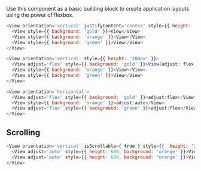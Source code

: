 Use this component as a basic building block to create application layouts using the power of flexbox.

```javascript
<View orientation='vertical' justifyContent='center' style={{ height: '200px' }}>
  <View style={{ background: 'gold' }}>View</View>
  <View style={{ background: 'orange' }}>View</View>
  <View style={{ background: 'green' }}>View</View>
</View>
```

```javascript
<View orientation='vertical' style={{ height: '200px' }}>
  <View adjust='flex' style={{ background: 'gold' }}>View(adjust: flex)</View>
  <View style={{ background: 'orange' }}>View</View>
  <View style={{ background: 'green' }}>View</View>
</View>
```

```javascript
<View orientation='horizontal'>
  <View adjust='flex' style={{ background: 'gold' }}>adjust:flex</View>
  <View style={{ background: 'orange' }}>adjust:auto</View>
  <View adjust='flex' style={{ background: 'green' }}>adjust:flex</View>
</View>
```

## Scrolling

```javascript
<View orientation='vertical' isScrollable={ true } style={{  height: '200px'  }}>
  <View adjust='auto' style={{ height: 600, background: 'orange' }}>View</View>
  <View adjust='auto' style={{ height: 600, background: 'orange' }}>View</View>
</View>
```
